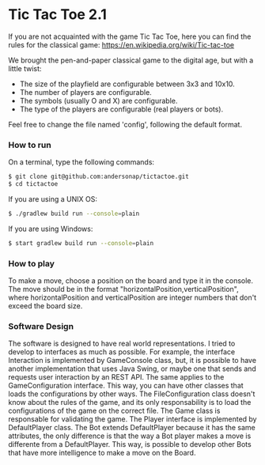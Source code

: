 # Tic Tac Toe 2.1

If you are not acquainted with the game Tic Tac Toe, here you can find the rules for the classical game: https://en.wikipedia.org/wiki/Tic-tac-toe

We brought the pen-and-paper classical game to the digital age, but with a little twist: 
- The size of the playfield are configurable between 3x3 and 10x10.
- The number of players are configurable.
- The symbols (usually O and X) are configurable.
- The type of the players are configurable (real players or bots).

Feel free to change the file named 'config', following the default format.

### How to run

On a terminal, type the following commands:

```sh
$ git clone git@github.com:andersonap/tictactoe.git
$ cd tictactoe
```

If you are using a UNIX OS:

```sh
$ ./gradlew build run --console=plain
```

If you are using Windows:

```sh
$ start gradlew build run --console=plain
```

### How to play
To make a move, choose a position on the board and type it in the console. The move should be in the format "horizontalPosition,verticalPosition", where horizontalPosition and verticalPosition are integer numbers that don't exceed the board size.

### Software Design

The software is designed to have real world representations.
I tried to develop to interfaces as much as possible.
For example, the interface Interaction is implemented by GameConsole class, but, it is possible to have another implementation that uses Java Swing, or maybe one that sends and requests user interaction by an REST API. 
The same applies to the GameConfiguration interface. This way, you can have other classes that loads the configurations by other ways. The FileConfiguration class doesn't know about the rules of the game, and its only responsability is to load the configurations of the game on the correct file. The Game class is responsable for validating the game.
The Player interface is implemented by DefaultPlayer class. The Bot extends DefaultPlayer because it has the same attributes, the only difference is that the way a Bot player makes a move is differente from a DefaultPlayer. This way, is possible to develop other Bots that have more intelligence to make a move on the Board.

